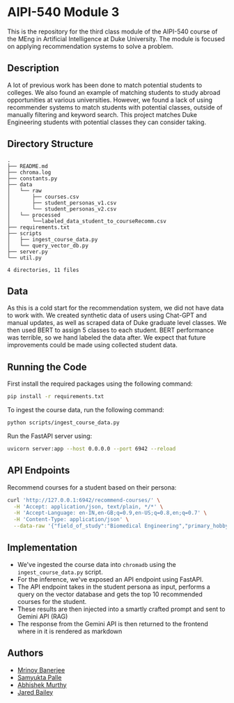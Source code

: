 # AIPI-540 Module 3

This is the repository for the third class module of the AIPI-540 course of the MEng in Artificial Intelligence at Duke University. The module is focused on applying recommendation systems to solve a problem.

## Description

A lot of previous work has been done to match potential students to colleges. We also found an example of matching students to study abroad opportunities at various universities. However, we found a lack of using recommender systems to match students with potential classes, outside of manually filtering and keyword search.
This project matches Duke Engineering students with potential classes they can consider taking.

## Directory Structure

```
.
├── README.md
├── chroma.log
├── constants.py
├── data
│   └── raw
│       ├── courses.csv
│       ├── student_personas_v1.csv
│       └── student_personas_v2.csv
│   └── processed
│       └──labeled_data_student_to_courseRecomm.csv
├── requirements.txt
├── scripts
│   ├── ingest_course_data.py
│   └── query_vector_db.py
├── server.py
└── util.py

4 directories, 11 files
```

## Data

As this is a cold start for the recommendation system, we did not have data to work with.
We created synthetic data of users using Chat-GPT and manual updates, as well as scraped data of Duke graduate level classes.
We then used BERT to assign 5 classes to each student. BERT performance was terrible, so we hand labeled the data after.
We expect that future improvements could be made using collected student data.

## Running the Code

First install the required packages using the following command:

```bash
pip install -r requirements.txt
```

To ingest the course data, run the following command:

```bash
python scripts/ingest_course_data.py
```

Run the FastAPI server using:

```bash
uvicorn server:app --host 0.0.0.0 --port 6942 --reload
```

## API Endpoints

Recommend courses for a student based on their persona:

```bash
curl 'http://127.0.0.1:6942/recommend-courses/' \
  -H 'Accept: application/json, text/plain, */*' \
  -H 'Accept-Language: en-IN,en-GB;q=0.9,en-US;q=0.8,en;q=0.7' \
  -H 'Content-Type: application/json' \
  --data-raw '{"field_of_study":"Biomedical Engineering","primary_hobby":"Cycling","secondary_hobby":"Swimming","desired_career_field":"Molecular engineering","gender":"male","country_of_origin":"India"}'
```

## Implementation

- We've ingested the course data into `chromadb` using the `ingest_course_data.py` script.
- For the inference, we've exposed an API endpoint using FastAPI.
- The API endpoint takes in the student persona as input, performs a query on the vector database and gets the top 10 recommended courses for the student.
- These results are then injected into a smartly crafted prompt and sent to Gemini API (RAG)
- The response from the Gemini API is then returned to the frontend where in it is rendered as markdown

## Authors

- [Mrinoy Banerjee](https://www.linkedin.com/in/mrinoy)
- [Samyukta Palle](https://www.linkedin.com/in/sai-samyukta-palle)
- [Abhishek Murthy](https://www.linkedin.com/in/abhishekwl)
- [Jared Bailey](https://www.linkedin.com/in/jared-l-bailey-mba-cpcu-are/)
